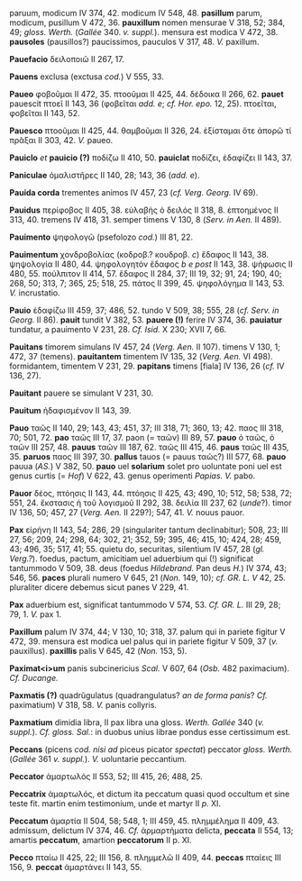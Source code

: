 paruum, modicum IV 374, 42. modicum IV 548, 48. **pasillum** parum,
modicum, pusillum V 472, 36. **pauxillum** nomen mensurae V 318, 52;
384, 49; *gloss. Werth.* (*Gallée* 340. *v. suppl.*). mensura est
modica V 472, 38. **pausoles** (pausillos?) paucissimos, pauculos V 317,
48. *V.* paxillum.

**Pauefacio** δειλοποιῶ II 267, 17.

**Pauens** exclusa (exctusa *cod.*) V 555, 33.

**Paueo** φοβοῦμαι II 472, 35. πτοοῦμαι II 425, 44. δέδοικα II 266, 62.
**pauet** pauescit πτοεῖ II 143, 36 (φοβεῖται *add. e*; *cf. Hor. epo.*
12, 25). πτοεῖται, φοβεῖται II 143, 52.

**Pauesco** πτοοῦμαι II 425, 44. θαμβοῦμαι II 326, 24. ἐξίσταμαι ὅτε
ἀπορῶ τί πρᾶξαι II 303, 42. *V.* paueo.

**Pauiclo** *et* **pauicio (?)** ποδίζω II 410, 50. **pauiclat**
ποδίζει, ἐδαφίζει II 143, 37.

**Paniculae** ὁμαλιστῆρες II 140, 28; 143, 36 (*add. e*).

**Pauida corda** trementes animos IV 457, 23 (*cf. Verg. Georg.* IV 69).

**Pauidus** περίφοβος II 405, 38. εὐλαβὴς ὁ δειλός II 318, 8. ἐπτοημένος
II 313, 40. tremens IV 418, 31. semper timens V 130, 8 (*Serv. in Aen.*
II 489).

**Pauimento** ψηφολογῶ (psefolozo *cod.*) III 81, 22.

**Pauimentum** χονδροβολίας (κοδροβ.? κουδροβ. *c*) ἔδαφος II 143, 38.
ψηψολογία II 480, 44. ψηφολογητὸν ἔδαφος *b e post* II 143, 38. ψήφωσις
II 480, 55. πούλπιτον II 414, 57. ἔδαφος II 284, 37; III 19, 32; 91, 24;
190, 40; 268, 50; 313, 7; 365, 25; 518, 25. πάτος II 399, 45. ψηφολόγημα
II 143, 53. *V.* incrustatio.

**Pauio** ἐδαφίζω III 459, 37; 486, 52. tundo V 509, 38; 555, 28 (*cf.*
*Serv. in Georg.* II 86). **pauit** tundit V 382, 53. **pauere (!)**
ferire IV 374, 36. **pauiatur** tundatur, a pauimento V 231, 28. *Cf.
Isid.* X 230; XVII 7, 66.

**Pauitans** timorem simulans IV 457, 24 (*Verg. Aen.* II 107). timens V
130, 1; 472, 37 (temens). **pauitantem** timentem IV 135, 32 (*Verg.
Aen.* VI 498). formidantem, timentem V 231, 29. **papitans** timens
\[fiala\] IV 136, 26 (*cf.* IV 136, 27).

**Pauitant** pauere se simulant V 231, 30.

**Pauitum** ἠδαφισμένον II 143, 39.

**Pauo** ταῶς II 140, 29; 143, 43; 451, 37; III 318, 71; 360, 13; 42.
παος III 318, 70; 501, 72. **pao** ταῶς III 17, 37. paon (= ταῶν) III
89, 57. **pauo** ὁ ταῶς, ὁ ταῶν III 257, 48. **pauus** ταῶν III 187, 62.
ταῶς III 415, 46. **paus** ταῶς III 435, 35. **paruos** παος III 397,
30. **pallus** tauos (= pauus ταῶς?) III 577, 68. **pauo** pauua (*AS.*)
V 382, 50. **pauo** uel **solarium** solet pro uoluntate poni uel est
genus curtis (= *Hof*) V 622, 43. genus operimenti *Papias. V.* pabo.

**Pauor** δέος, πτόησις II 143, 44. πτόησις II 425, 43; 490, 10; 512,
58; 538, 72; 551, 24. ἔκστασις ἡ τοῦ λογισμοῦ II 292, 38. δειλία III
237, 62 (*unde*?). timor IV 136, 50; 457, 27 (*Verg. Aen.* II 229?);
547, 41. *V.* nouus pauor.

**Pax** εἰρήνη II 143, 54; 286, 29 (singulariter tantum declinabitur);
508, 23; III 27, 56; 209, 24; 298, 64; 302, 21; 352, 59; 395, 46; 415,
10; 424, 28; 459, 43; 496, 35; 517, 41; 55. quietu do, securitas,
silentium IV 457, 28 (*gl. Verg.?*). foedus, pactum, amicitiam uel
aduerbium qui (!) significat tantummodo V 509, 38. deus (foedus
*Hildebrand.* Pan deus *H.*) IV 374, 43; 546, 56. **paces** plurali
numero V 645, 21 (*Non.* 149, 10); *cf. GR. L. V* 42, 25. pluraliter
dicere debemus sicut panes V 229, 41.

**Pax** aduerbium est, significat tantummodo V 574, 53. *Cf. GR. L.* III
29, 28; 79, 1. *V.* pax 1.

**Paxillum** palum IV 374, 44; V 130, 10; 318, 37. palum qui in pariete
figitur V 472, 39. mensura est modica uel palus qui in pariete figitur V
509, 37 (*v.* pauxillus). **paxillis** palis V 645, 42 (*Non.* 153, 5).

**Paximat\<i\>um** panis subcinericius *Scal.* V 607, 64 (*Osb.* 482
paximacium). *Cf. Ducange.*

**Paxmatis (?)** quadrũgulatus (quadrangulatus? *an de forma panis*?
*Cf.* paximatium) V 318, 58. *V.* panis collyris.

**Paxmatium** dimidia libra, II pax libra una gloss. *Werth. Gallée* 340
(*v. suppl.*). *Cf. gloss. Sal.*: in duobus unius librae pondus esse
certissimum est.

**Peccans** (picens *cod. nisi ad* piceus picator *spectat*) peccator
*gloss. Werth.* (*Gallée* 361 *v. suppl.*). *V.* uoluntarie
peccantium.

**Peccator** ἁμαρτωλός II 553, 52; III 415, 26; 488, 25.

**Peccatrix** ἁμαρτωλός, et dictum ita peccatum quasi quod occultum et
sine teste fit. martin enim testimonium, unde et martyr II *p.* XI.

**Peccatum** ἁμαρτία II 504, 58; 548, 1; III 459, 45. πλημμέλημα II 409,
43. admissum, delictum IV 374, 46. *Cf.* ἁρμαρτήματα delicta,
**peccata** II 554, 13; amartis **peccatum**, amartion **peccatorum** II
p. XI.

**Pecco** πταίω II 425, 22; III 156, 8. πλημμελῶ II 409, 44. **peccas**
πταίεις III 156, 9. **peccat** ἁμαρτάνει II 143, 55.

